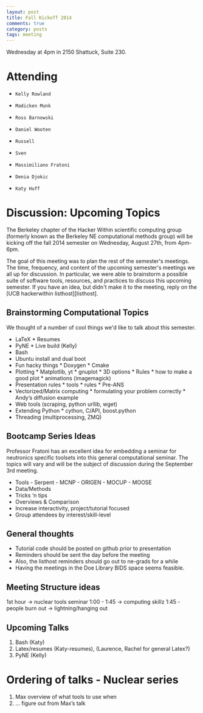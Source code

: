 ```yaml
---
layout: post
title: Fall Kickoff 2014
comments: true
category: posts
tags: meeting
---
```


Wednesday at 4pm in 2150 Shattuck, Suite 230. 

# Attending

-     Kelly Rowland
-     Madicken Munk
-     Ross Barnowski
-     Daniel Wooten
-     Russell
-     Sven
-     Massimiliano Fratoni
-     Denia Djokic
-     Katy Huff

# Discussion: Upcoming Topics


The Berkeley chapter of the Hacker Within scientific computing group (formerly
known as the Berkeley NE computational methods group) will be kicking off the
fall 2014 semester on Wednesday, August 27th, from 4pm-6pm. 

The goal of this meeting was to plan the rest of the semester's meetings.
The time, frequency, and content of the upcoming semester's meetings 
we all up for discussion. In particular, we were able to brainstorm
a possible suite of software tools, resources, and practices to discuss this
upcoming semester. If you have an idea, but didn't make it to the meeting, reply
on the [UCB hackerwithin listhost][listhost].


## Brainstorming Computational Topics

We thought of a number of cool things we'd like to talk about this semester. 

-    LaTeX
         * Resumes
-    PyNE
         * Live build (Kelly)
-    Bash
-    Ubuntu install and dual boot
-    Fun hacky things
         * Doxygen
         * Cmake
-    Plotting
         * Matplotlib, yt
         * gnuplot
         * 3D options
         * Rules * how to make a good plot
         * animations (imagemagick)
-    Presentation rules
         * tools
         * rules
         * Pre-ANS
-    Vectorized/Matrix computing * formulating your problem correctly
         * Andy’s diffusion example
-    Web tools (scraping, python urllib, wget)
-    Extending Python
         * cython, C/API, boost.python
-    Threading (multiprocessing, ZMQ)


## Bootcamp Series Ideas

Professor Fratoni has an excellent idea for embedding a seminar for neutronics 
specific toolsets into this general computational seminar. The topics will 
vary and will be the subject of discussion during the September 3rd meeting.

-    Tools
    -    Serpent
    -    MCNP
    -    ORIGEN
    -    MOCUP
    -    MOOSE
-    Data/Methods
-    Tricks ‘n tips
-    Overviews & Comparison
-    Increase interactivity, project/tutorial focused
-    Group attendees by interest/skill-level


## General thoughts
- Tutorial code should be posted on github prior to presentation
- Reminders should be sent the day before the meeting
- Also, the listhost reminders should go out to ne-grads for a while
- Having the meetings in the Doe Library BIDS space seems feasible.

## Meeting Structure ideas
1st hour -> nuclear tools seminar
1:00 - 1:45 -> computing skillz
1:45 - people burn out -> lightning/hanging out

## Upcoming Talks
1. Bash (Katy)
2. Latex/resumes (Katy-resumes), (Laurence, Rachel for general Latex?)
3. PyNE (Kelly)

# Ordering of talks - Nuclear series
1. Max overview of what tools to use when
2. … figure out from Max’s talk

